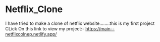 # Netflix_Clone

I have tried to make a clone of netflix website........this is my first project
CLick On this link to view my project:-
https://main--netflixcolnep.netlify.app/

